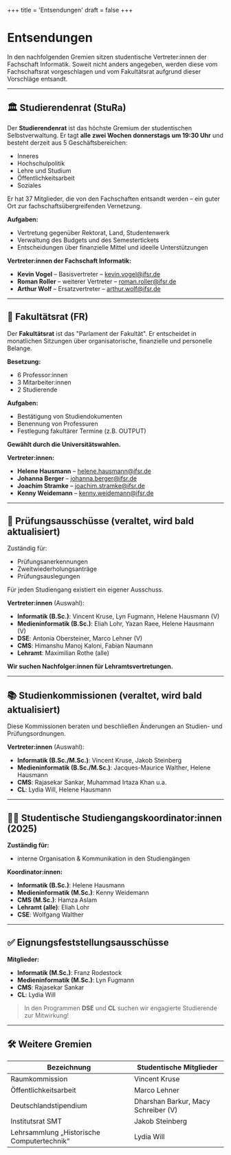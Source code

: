 +++
title = 'Entsendungen'
draft = false
+++

# Entsendungen

In den nachfolgenden Gremien sitzen studentische Vertreter:innen der Fachschaft Informatik. Soweit nicht anders angegeben, werden diese vom Fachschaftsrat vorgeschlagen und vom Fakultätsrat aufgrund dieser Vorschläge entsandt.

---

## 🏛️ Studierendenrat (StuRa)

Der **Studierendenrat** ist das höchste Gremium der studentischen Selbstverwaltung. Er tagt **alle zwei Wochen donnerstags um 19:30 Uhr** und besteht derzeit aus 5 Geschäftsbereichen:

- Inneres
- Hochschulpolitik
- Lehre und Studium
- Öffentlichkeitsarbeit
- Soziales

Er hat 37 Mitglieder, die von den Fachschaften entsandt werden – ein guter Ort zur fachschaftsübergreifenden Vernetzung.

**Aufgaben:**
- Vertretung gegenüber Rektorat, Land, Studentenwerk
- Verwaltung des Budgets und des Semestertickets
- Entscheidungen über finanzielle Mittel und ideelle Unterstützungen

**Vertreter:innen der Fachschaft Informatik:**
- **Kevin Vogel** – Basisvertreter – [kevin.vogel@ifsr.de](mailto:kevin.vogel@ifsr.de)
- **Roman Roller** – weiterer Vertreter – [roman.roller@ifsr.de](mailto:roman.roller@ifsr.de)
- **Arthur Wolf** – Ersatzvertreter – [arthur.wolf@ifsr.de](mailto:arthur.wolf@ifsr.de)

---

## 🏫 Fakultätsrat (FR)

Der **Fakultätsrat** ist das "Parlament der Fakultät". Er entscheidet in monatlichen Sitzungen über organisatorische, finanzielle und personelle Belange.

**Besetzung:**
- 6 Professor:innen
- 3 Mitarbeiter:innen
- 2 Studierende

**Aufgaben:**
- Bestätigung von Studiendokumenten
- Benennung von Professuren
- Festlegung fakultärer Termine (z.B. OUTPUT)

**Gewählt durch die Universitätswahlen.**

**Vertreter:innen:**
- **Helene Hausmann** – [helene.hausmann@ifsr.de](mailto:helene.hausmann@ifsr.de)
- **Johanna Berger** – [johanna.berger@ifsr.de](mailto:johanna.berger@ifsr.de)
- **Joachim Stramke** – [joachim.stramke@ifsr.de](mailto:joachim.stramke@ifsr.de)
- **Kenny Weidemann** – [kenny.weidemann@ifsr.de](mailto:kenny.weidemann@ifsr.de)

---

## 📝 Prüfungsausschüsse (veraltet, wird bald aktualisiert)

Zuständig für:
- Prüfungsanerkennungen
- Zweitwiederholungsanträge
- Prüfungsauslegungen

Für jeden Studiengang existiert ein eigener Ausschuss.

**Vertreter:innen** (Auswahl):

- **Informatik (B.Sc.)**: Vincent Kruse, Lyn Fugmann, Helene Hausmann (V)
- **Medieninformatik (B.Sc.)**: Eliah Lohr, Yazan Raee, Helene Hausmann (V)
- **DSE**: Antonia Obersteiner, Marco Lehner (V)
- **CMS**: Himanshu Manoj Kaloni, Fabian Naumann
- **Lehramt**: Maximilian Rothe (alle)

**Wir suchen Nachfolger:innen für Lehramtsvertretungen.**

---

## 📚 Studienkommissionen (veraltet, wird bald aktualisiert)

Diese Kommissionen beraten und beschließen Änderungen an Studien- und Prüfungsordnungen.

**Vertreter:innen** (Auswahl):

- **Informatik (B.Sc./M.Sc.)**: Vincent Kruse, Jakob Steinberg
- **Medieninformatik (B.Sc./M.Sc.)**: Jacques-Maurice Walther, Helene Hausmann
- **CMS**: Rajasekar Sankar, Muhammad Irtaza Khan u.a.
- **CL**: Lydia Will, Helene Hausmann

---

## 👩‍🏫 Studentische Studiengangskoordinator:innen (2025)

**Zuständig für:**
- interne Organisation & Kommunikation in den Studiengängen

**Koordinator:innen:**
- **Informatik (B.Sc.)**: Helene Hausmann
- **Medieninformatik (M.Sc.)**: Kenny Weidemann
- **CMS (M.Sc.)**: Hamza Aslam
- **Lehramt (alle)**: Eliah Lohr
- **CSE**: Wolfgang Walther

---

## ✅ Eignungsfeststellungsausschüsse

**Mitglieder:**
- **Informatik (M.Sc.)**: Franz Rodestock
- **Medieninformatik (M.Sc.)**: Lyn Fugmann
- **CMS**: Rajasekar Sankar
- **CL**: Lydia Will

> In den Programmen **DSE** und **CL** suchen wir engagierte Studierende zur Mitwirkung!

---

## 🛠 Weitere Gremien

| Bezeichnung                                | Studentische Mitglieder             |
|--------------------------------------------|-------------------------------------|
| Raumkommission                             | Vincent Kruse                       |
| Öffentlichkeitsarbeit                      | Marco Lehner                        |
| Deutschlandstipendium                      | Dharshan Barkur, Macy Schreiber (V) |
| Institutsrat SMT                           | Jakob Steinberg                     |
| Lehrsammlung „Historische Computertechnik“ | Lydia Will                          |